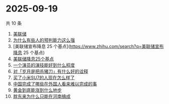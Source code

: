 # 2025-09-19

共 10 条

<!-- BEGIN -->
<!-- 最后更新时间 Fri Sep 19 2025 14:25:35 GMT+0800 (China Standard Time) -->

1. [美联储](https://www.zhihu.com/search?q=美联储)
1. [为什么有些人的预判能力这么强](https://www.zhihu.com/search?q=为什么有些人的预判能力这么强)
1. [美联储宣布降息 25 个基点](https://www.zhihu.com/search?q=美联储宣布降息 25
   个基点)
1. [美联储降息25个基点](https://www.zhihu.com/search?q=美联储降息25个基点)
1. [一个演员的演技能好到什么程度](https://www.zhihu.com/search?q=一个演员的演技能好到什么程度)
1. [对「岁月是把杀猪刀」有什么好的诠释](https://www.zhihu.com/search?q=对「岁月是把杀猪刀」有什么好的诠释)
1. [买了小米SU7的人现在怎么样了](https://www.zhihu.com/search?q=买了小米SU7的人现在怎么样了)
1. [中国完成了哪些在外国人看来难以完成的事](https://www.zhihu.com/search?q=中国完成了哪些在外国人看来难以完成的事)
1. [黄金到底能涨到什么地步](https://www.zhihu.com/search?q=黄金到底能涨到什么地步)
1. [胖东来为什么只能在河南搞成](https://www.zhihu.com/search?q=胖东来为什么只能在河南搞成)

<!-- END -->

